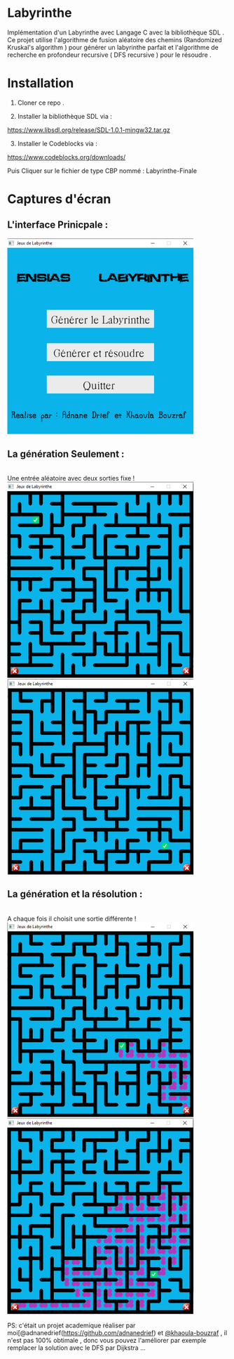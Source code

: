 # Labyrinthe

Implémentation d'un Labyrinthe avec Langage C avec la bibliothèque SDL .
Ce projet utilise l'algorithme de fusion aléatoire des chemins (Randomized Kruskal's algorithm ) pour générer un  labyrinthe parfait et l'algorithme de  recherche en profondeur  recursive ( DFS recursive ) pour le résoudre . 

# Installation

1) Cloner ce repo .

2) Installer la bibliothèque SDL via : 

https://www.libsdl.org/release/SDL-1.0.1-mingw32.tar.gz

3) Installer le Codeblocks via : 

https://www.codeblocks.org/downloads/

Puis Cliquer sur le fichier de type CBP nommé : Labyrinthe-Finale

# Captures d'écran 

## L'interface Prinicpale : ## 

<img src="https://github.com/adnanedrief/Labyrinthe/blob/main/Menu.png" width="425"/>

## La génération Seulement : ##
<br>Une entrée aléatoire avec deux sorties fixe ! <br>
<img src="https://github.com/adnanedrief/Labyrinthe/blob/main/labyrinthe.png" width="425"/> <img src="https://github.com/adnanedrief/Labyrinthe/blob/main/labyrinthe2.png" width="425"/>
## La génération et la résolution : ##
<br>A chaque fois il choisit une sortie différente ! <br>
<img src="https://github.com/adnanedrief/Labyrinthe/blob/main/solution1.png" width="425"/> <img src="https://github.com/adnanedrief/Labyrinthe/blob/main/solution2.png" width="425"/>


PS: c'était un projet academique réaliser par moi[@adnanedrief(https://github.com/adnanedrief) et  [@khaoula-bouzraf](https://github.com/khaoula-bouzraf) , il n'est pas 100% obtimale , donc vous pouvez l'améliorer par exemple remplacer la solution avec le  DFS par Dijkstra ...  
